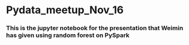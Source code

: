 # Pydata_meetup_Nov_16
### This is the jupyter notebook for the presentation that Weimin has given using random forest on PySpark
